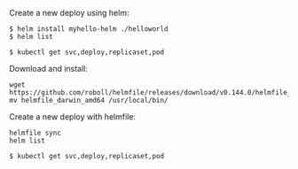 Create a new deploy using helm:
```
$ helm install myhello-helm ./helloworld
$ helm list

$ kubectl get svc,deploy,replicaset,pod
```

Download and install:
```
wget https://github.com/roboll/helmfile/releases/download/v0.144.0/helmfile_darwin_amd64
mv helmfile_darwin_amd64 /usr/local/bin/
```

Create a new deploy with helmfile:
```
helmfile sync
helm list

$ kubectl get svc,deploy,replicaset,pod
```


